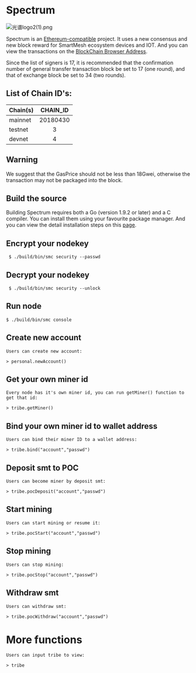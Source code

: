 # Spectrum

![光谱logo2(1).png](https://upload-images.jianshu.io/upload_images/528413-0c926281c1d94539.png?imageMogr2/auto-orient/strip%7CimageView2/2/w/440)





Spectrum is an [Ethereum-compatible](https://github.com/ethereum/go-ethereum) project. It uses a new consensus and new block reward for SmartMesh ecosystem devices and IOT. And you can view the transactions on the [
BlockChain Browser Address](https://spectrum.pub).


Since the list of signers is 17, it is recommended that the confirmation number of general transfer transaction block be set to 17 (one round), and that of exchange block be set to 34 (two rounds).

## List of Chain ID's:
| Chain(s)    |  CHAIN_ID  | 
| ----------  | :-----------:| 
| mainnet     | 20180430     | 
| testnet     | 3            | 
| devnet      | 4            | 

## Warning

We suggest that the GasPrice should not be less than 18Gwei, otherwise the transaction may not be packaged into the block.

## Build the source 

Building Spectrum requires both a Go (version 1.9.2 or later) and a C compiler. You can install them using your favourite package manager. And you can view the detail installation steps on this [page](https://github.com/SmartMeshFoundation/Spectrum/wiki/Building-Specturm).

## Encrypt your nodekey

     $ ./build/bin/smc security --passwd
## Decrypt your nodekey

     $ ./build/bin/smc security --unlock
     
## Run node 

    $ ./build/bin/smc console
    
## Create new account
    Users can create new account:

    > personal.newAccount()

## Get your own miner id

    Every node has it's own miner id, you can run getMiner() function to get that id:

    > tribe.getMiner() 
    
## Bind your own miner id to wallet address

    Users can bind their miner ID to a wallet address:

    > tribe.bind("account","passwd") 

## Deposit smt to POC

    Users can become miner by deposit smt:

    > tribe.pocDeposit("account","passwd") 


## Start mining

    Users can start mining or resume it:

    > tribe.pocStart("account","passwd") 


## Stop mining

    Users can stop mining:

    > tribe.pocStop("account","passwd") 
    
## Withdraw smt

    Users can withdraw smt:

    > tribe.pocWithdraw("account","passwd")   
    
# More functions   
    Users can input tribe to view:
    
    > tribe


